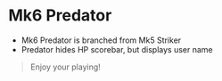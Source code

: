 # Mk6 Predator
* Mk6 Predator is branched from Mk5 Striker
* Predator hides HP scorebar, but displays user name

> Enjoy your playing!
